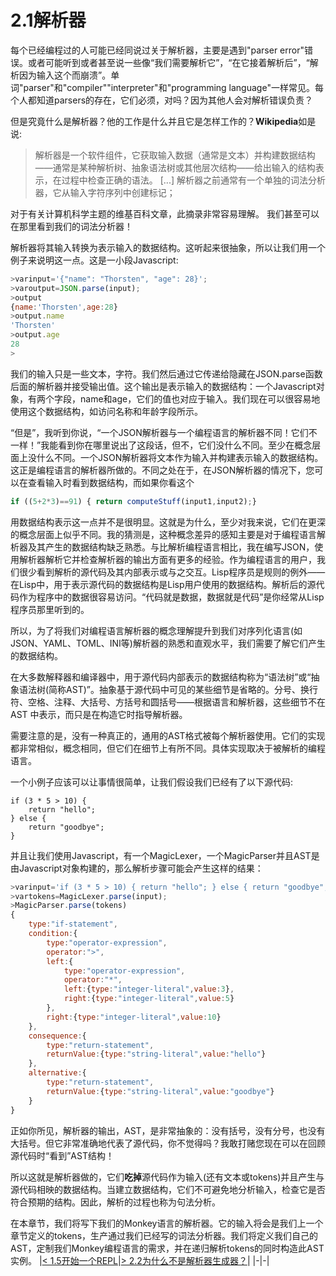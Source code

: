 # 2.1解析器
每个已经编程过的人可能已经同说过关于解析器，主要是遇到"parser error"错误。或者可能听到或者甚至说一些像“我们需要解析它”，“在它接着解析后”，“解析因为输入这个而崩溃”。单词"parser"和"compiler""interpreter"和"programming language"一样常见。每个人都知道parsers的存在，它们必须，对吗？因为其他人会对解析错误负责？

但是究竟什么是解析器？他的工作是什么并且它是怎样工作的？**Wikipedia**如是说:
> 解析器是一个软件组件，它获取输入数据（通常是文本）并构建数据结构——通常是某种解析树、抽象语法树或其他层次结构——给出输入的结构表示，在过程中检查正确的语法。 [...] 解析器之前通常有一个单独的词法分析器，它从输入字符序列中创建标记；

对于有关计算机科学主题的维基百科文章，此摘录非常容易理解。 我们甚至可以在那里看到我们的词法分析器！

解析器将其输入转换为表示输入的数据结构。这听起来很抽象，所以让我们用一个例子来说明这一点。这是一小段Javascript:
```javascript
>varinput='{"name": "Thorsten", "age": 28}';
>varoutput=JSON.parse(input);
>output
{name:'Thorsten',age:28}
>output.name
'Thorsten'
>output.age
28
>
```
我们的输入只是一些文本，字符。我们然后通过它传递给隐藏在JSON.parse函数后面的解析器并接受输出值。这个输出是表示输入的数据结构：一个Javascript对象，有两个字段，name和age，它们的值也对应于输入。我们现在可以很容易地使用这个数据结构，如访问名称和年龄字段所示。

“但是”，我听到你说，“一个JSON解析器与一个编程语言的解析器不同！它们不一样！”我能看到你在哪里说出了这段话，但不，它们没什么不同。至少在概念层面上没什么不同。一个JSON解析器将文本作为输入并构建表示输入的数据结构。这正是编程语言的解析器所做的。不同之处在于，在JSON解析器的情况下，您可以在查看输入时看到数据结构，而如果你看这个
```javascript
if ((5+2*3)==91) { return computeStuff(input1,input2);}
```
用数据结构表示这一点并不是很明显。这就是为什么，至少对我来说，它们在更深的概念层面上似乎不同。我的猜测是，这种概念差异的感知主要是对于编程语言解析器及其产生的数据结构缺乏熟悉。与比解析编程语言相比，我在编写JSON，使用解析器解析它并检查解析器的输出方面有更多的经验。作为编程语言的用户，我们很少看到解析的源代码及其内部表示或与之交互。Lisp程序员是规则的例外——在Lisp中，用于表示源代码的数据结构是Lisp用户使用的数据结构。解析后的源代码作为程序中的数据很容易访问。“代码就是数据，数据就是代码”是你经常从Lisp程序员那里听到的。

所以，为了将我们对编程语言解析器的概念理解提升到我们对序列化语言(如JSON、YAML、TOML、INI等)解析器的熟悉和直观水平，我们需要了解它们产生的数据结构。

在大多数解释器和编译器中，用于源代码内部表示的数据结构称为“语法树”或“抽象语法树(简称AST)”。抽象基于源代码中可见的某些细节是省略的。分号、换行符、空格、注释、大括号、方括号和圆括号——根据语言和解析器，这些细节不在 AST 中表示，而只是在构造它时指导解析器。

需要注意的是，没有一种真正的，通用的AST格式被每个解析器使用。它们的实现都非常相似，概念相同，但它们在细节上有所不同。具体实现取决于被解析的编程语言。

一个小例子应该可以让事情很简单，让我们假设我们已经有了以下源代码:
```
if (3 * 5 > 10) {
    return "hello";
} else {
    return "goodbye";
}
```
并且让我们使用Javascript，有一个MagicLexer，一个MagicParser并且AST是由Javascript对象构建的，那么解析步骤可能会产生这样的结果：
```javascript
>varinput='if (3 * 5 > 10) { return "hello"; } else { return "goodbye"; }';
>vartokens=MagicLexer.parse(input);
>MagicParser.parse(tokens)
{
    type:"if-statement",
    condition:{
        type:"operator-expression",
        operator:">",
        left:{
            type:"operator-expression",
            operator:"*",
            left:{type:"integer-literal",value:3},
            right:{type:"integer-literal",value:5}
        },
        right:{type:"integer-literal",value:10}
    },
    consequence:{
        type:"return-statement",
        returnValue:{type:"string-literal",value:"hello"}
    },
    alternative:{
        type:"return-statement",
        returnValue:{type:"string-literal",value:"goodbye"}
    }
}
```
正如你所见，解析器的输出，AST，是非常抽象的：没有括号，没有分号，也没有大括号。但它非常准确地代表了源代码，你不觉得吗？我敢打赌您现在可以在回顾源代码时“看到”AST结构！

所以这就是解析器做的，它们**吃掉**源代码作为输入(还有文本或tokens)并且产生与源代码相映的数据结构。当建立数据结构，它们不可避免地分析输入，检查它是否符合预期的结构。因此，解析的过程也称为句法分析。

在本章节，我们将写下我们的Monkey语言的解析器。它的输入将会是我们上一个章节定义的tokens，生产通过我们已经写的词法分析器。我们将定义我们自己的AST，定制我们Monkey编程语言的需求，并在递归解析tokens的同时构造此AST实例。
|[< 1.5开始一个REPL](../1/1.5.md)|[> 2.2为什么不是解析器生成器？](2.2.md)|
|-|-|




